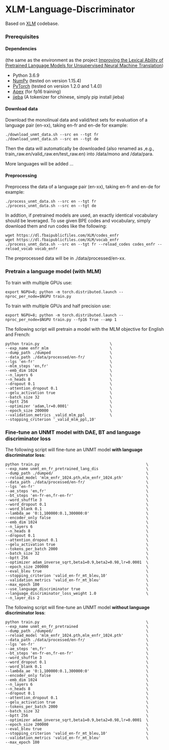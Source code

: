 # XLM-Language-Discriminator

Based on [XLM](https://github.com/facebookresearch/XLM) codebase.

### Prerequisites 

#### Dependencies
(the same as the environment as the project [Improving the Lexical Ability of Pretrained Language Models for Unsupervised Neural Machine Translation](https://github.com/alexandra-chron/lexical_xlm_relm))

- Python 3.6.9
- [NumPy](http://www.numpy.org/) (tested on version 1.15.4)
- [PyTorch](http://pytorch.org/) (tested on version 1.2.0 and 1.4.0)
- [Apex](https://github.com/NVIDIA/apex#quick-start) (for fp16 training)
- [jieba](https://github.com/fxsjy/jieba) (A tokenizer for chinese, simply pip install jieba)

#### Download data 

Download the monolinual data and valid/test sets for evaluation of a language pair (en-xx), taking en-fr and en-de for example:
```
./download_unmt_data.sh --src en --tgt fr
./download_unmt_data.sh --src en --tgt de
```
Then the data will automatically be downloaded (also renamed as ,e.g., train_raw.en/valid_raw.en/test_raw.en) into /data/mono and /data/para.

More languages will be added ...


#### Preprocessing

Preprocess the data of a language pair (en-xx), taking en-fr and en-de for example:
```
./process_unmt_data.sh --src en --tgt fr
./process_unmt_data.sh --src en --tgt de
```
In addtion, if pretrained models are used, an exactly identical vocabulary should be leveraged. To use given BPE codes and vocabulary, simply download them and run codes like the following:
```
wget https://dl.fbaipublicfiles.com/XLM/codes_enfr
wget https://dl.fbaipublicfiles.com/XLM/vocab_enfr
./process_unmt_data.sh --src en --tgt fr --reload_codes codes_enfr --reload_vocab vocab_enfr
```

The preprocessed data will be in ./data/processed/en-xx.

### Pretrain a language model (with MLM)

To train with multiple GPUs use:
```
export NGPU=8; python -m torch.distributed.launch --nproc_per_node=$NGPU train.py
```

To train with multiple GPUs and half precision use:
```
export NGPU=8; python -m torch.distributed.launch --nproc_per_node=$NGPU train.py --fp16 True --amp 1 
```

The following script will pretrain a model with the MLM objective for English and French:
```
python train.py                               \
--exp_name enfr_mlm                           \
--dump_path ./dumped                          \
--data_path ./data/processed/en-fr/           \ 
--lgs 'en-fr'                                 \
--mlm_steps 'en,fr'                           \
--emb_dim 1024                                \
--n_layers 6                                  \
--n_heads 8                                   \
--dropout 0.1                                 \
--attention_dropout 0.1                       \  
--gelu_activation true                        \
--batch_size 32                               \
--bptt 256                                    \
--optimizer 'adam,lr=0.0001'                  \ 
--epoch_size 200000                           \
--validation_metrics _valid_mlm_ppl           \ 
--stopping_criterion '_valid_mlm_ppl,10'      
```
### Fine-tune an UNMT model with DAE, BT and language discriminator loss

The following script will fine-tune an UNMT model **with language discriminator loss**:
```
python train.py                                               \
--exp_name unmt_en_fr_pretrained_lang_dis                     \
--dump_path ./dumped/                                         \
--reload_model 'mlm_enfr_1024.pth,mlm_enfr_1024.pth'          \
--data_path ./data/processed/en-fr/                           \
--lgs 'en-fr'                                                 \
--ae_steps 'en,fr'                                            \
--bt_steps 'en-fr-en,fr-en-fr'                                \
--word_shuffle 3                                              \
--word_dropout 0.1                                            \
--word_blank 0.1                                              \
--lambda_ae '0:1,100000:0.1,300000:0'                         \
--encoder_only false                                          \
--emb_dim 1024                                                \
--n_layers 6                                                  \
--n_heads 8                                                   \
--dropout 0.1                                                 \
--attention_dropout 0.1                                       \
--gelu_activation true                                        \
--tokens_per_batch 2000                                       \
--batch_size 32                                               \
--bptt 256                                                    \
--optimizer adam_inverse_sqrt,beta1=0.9,beta2=0.98,lr=0.0001  \
--epoch_size 200000                                           \
--eval_bleu true                                              \
--stopping_criterion 'valid_en-fr_mt_bleu,10'                 \
--validation_metrics 'valid_en-fr_mt_bleu'                    \
--max_epoch 100                                               \
--use_language_discriminator true                             \
--language_discriminator_loss_weight 1.0                      \
--n_layer_dis 2
```


The following script will fine-tune an UNMT model **without language discriminator loss**:
```
python train.py                                               \
--exp_name unmt_en_fr_pretrained                              \
--dump_path ./dumped/                                         \
--reload_model 'mlm_enfr_1024.pth,mlm_enfr_1024.pth'          \
--data_path ./data/processed/en-fr/                           \
--lgs 'en-fr'                                                 \
--ae_steps 'en,fr'                                            \
--bt_steps 'en-fr-en,fr-en-fr'                                \
--word_shuffle 3                                              \
--word_dropout 0.1                                            \
--word_blank 0.1                                              \
--lambda_ae '0:1,100000:0.1,300000:0'                         \
--encoder_only false                                          \
--emb_dim 1024                                                \
--n_layers 6                                                  \
--n_heads 8                                                   \
--dropout 0.1                                                 \
--attention_dropout 0.1                                       \
--gelu_activation true                                        \
--tokens_per_batch 2000                                       \
--batch_size 32                                               \
--bptt 256                                                    \
--optimizer adam_inverse_sqrt,beta1=0.9,beta2=0.98,lr=0.0001  \
--epoch_size 200000                                           \
--eval_bleu true                                              \
--stopping_criterion 'valid_en-fr_mt_bleu,10'                 \
--validation_metrics 'valid_en-fr_mt_bleu'                    \
--max_epoch 100                                               
```
